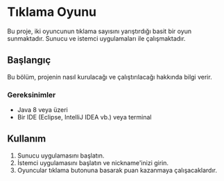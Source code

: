 # Tıklama Oyunu

Bu proje, iki oyuncunun tıklama sayısını yarıştırdığı basit bir oyun sunmaktadır. Sunucu ve istemci uygulamaları ile çalışmaktadır.

## Başlangıç

Bu bölüm, projenin nasıl kurulacağı ve çalıştırılacağı hakkında bilgi verir.

### Gereksinimler

- Java 8 veya üzeri
- Bir IDE (Eclipse, IntelliJ IDEA vb.) veya terminal
## Kullanım

1. Sunucu uygulamasını başlatın.
2. İstemci uygulamasını başlatın ve nickname'inizi girin.
3. Oyuncular tıklama butonuna basarak puan kazanmaya çalışacaklardır.
